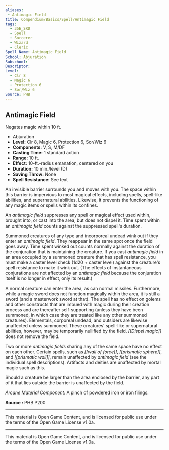 ```yaml
---
aliases:
 - Antimagic Field
title: Compendium/Basics/Spell/Antimagic Field
tags: 
  - 35E_SRD
  - Spell
  - Sorcerer
  - Wizard
  - Cleric
Spell Name: Antimagic Field
School: Abjuration
Subschool: 
Descriptor: 
Level:
  - Clr 8
  - Magic 6
  - Protection 6
  - Sor/Wiz 6
Source: PHB
---
```


## Antimagic Field

Negates magic within 10 ft.

*   Abjuration
*   **Level:** Clr 8, Magic 6, Protection 6, Sor/Wiz 6
*   **Components:** V, S, M/DF
*   **Casting Time:** 1 standard action
*   **Range:** 10 ft.
*   **Effect:** 10-ft.-radius emanation, centered on you
*   **Duration:** 10 min./level (D)
*   **Saving Throw:** None
*   **Spell Resistance:** See text

An invisible barrier surrounds you and moves with you. The space within this barrier is impervious to most magical effects, including spells, spell-like abilities, and supernatural abilities. Likewise, it prevents the functioning of any magic items or spells within its confines.

An *antimagic field* suppresses any spell or magical effect used within, brought into, or cast into the area, but does not dispel it. Time spent within an *antimagic field* counts against the suppressed spell's duration.

Summoned creatures of any type and incorporeal undead wink out if they enter an *antimagic field*. They reappear in the same spot once the field goes away. Time spent winked out counts normally against the duration of the conjuration that is maintaining the creature. If you cast *antimagic field* in an area occupied by a summoned creature that has spell resistance, you must make a caster level check (1d20 + caster level) against the creature's spell resistance to make it wink out. (The effects of instantaneous conjurations are not affected by an *antimagic field* because the conjuration itself is no longer in effect, only its result.)

A normal creature can enter the area, as can normal missiles. Furthermore, while a magic sword does not function magically within the area, it is still a sword (and a masterwork sword at that). The spell has no effect on golems and other constructs that are imbued with magic during their creation process and are thereafter self-supporting (unless they have been summoned, in which case they are treated like any other summoned creatures). Elementals, corporeal undead, and outsiders are likewise unaffected unless summoned. These creatures' spell-like or supernatural abilities, however, may be temporarily nullified by the field. *[[Dispel magic]]* does not remove the field.

Two or more *antimagic fields* sharing any of the same space have no effect on each other. Certain spells, such as *[[wall of force]]*, *[[prismatic sphere]]*, and *[[prismatic wall]]*, remain unaffected by *antimagic field* (see the individual spell descriptions). Artifacts and deities are unaffected by mortal magic such as this.

Should a creature be larger than the area enclosed by the barrier, any part of it that lies outside the barrier is unaffected by the field.

*Arcane Material Component:* A pinch of powdered iron or iron filings.

**Source :** PHB P200

---

This material is Open Game Content, and is licensed for public use under  
the terms of the Open Game License v1.0a.

---

This material is Open Game Content, and is licensed for public use under the terms of the Open Game License v1.0a.
